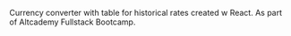 Currency converter with table for historical rates created w React. As part of Altcademy Fullstack Bootcamp. 

